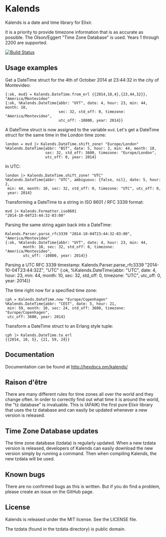 Kalends
=======

Kalends is a date and time library for Elixir.

It is a priority to provide timezone information that is as accurate as
possible. The Olson/Eggert "Time Zone Database" is used. Years 1 through 2200
are supported.

[![Build
Status](https://travis-ci.org/lau/kalends.svg?branch=master)](https://travis-ci.org/lau/kalends)

## Usage examples

Get a DateTime struct for the 4th of October 2014 at 23:44:32 in the city of
Montevideo:

    {:ok, mvd} = Kalends.DateTime.from_erl {{2014,10,4},{23,44,32}}, "America/Montevideo"
    {:ok, %Kalends.DateTime{abbr: "UYT", date: 4, hour: 23, min: 44, month: 10,
                            sec: 32, std_off: 0, timezone: "America/Montevideo",
                            utc_off: -10800, year: 2014}}

A DateTime struct is now assigned to the variable `mvd`. Let's get a DateTime
struct for the same time in the London time zone:

    london = mvd |> Kalends.DateTime.shift_zone! "Europe/London"
    %Kalends.DateTime{abbr: "BST", date: 5, hour: 3, min: 44, month: 10,
                      sec: 32, std_off: 3600, timezone: "Europe/London",
                      utc_off: 0, year: 2014}

In UTC:

    london |> Kalends.DateTime.shift_zone! "UTC"
    %Kalends.DateTime{abbr: "UTC", ambiguous: {false, nil}, date: 5, hour: 2,
     min: 44, month: 10, sec: 32, std_off: 0, timezone: "UTC", utc_off: 0,
     year: 2014}

Transforming a DateTime to a string in ISO 8601 / RFC 3339 format:

    mvd |> Kalends.Formatter.iso8601
    "2014-10-04T23:44:32-03:00"

Parsing the same string again back into a DateTime:

    Kalends.Parser.parse_rfc3339 "2014-10-04T23:44:32-03:00", "America/Montevideo"
    {:ok, %Kalends.DateTime{abbr: "UYT", date: 4, hour: 23, min: 44,
            month: 10, sec: 32, std_off: 0, timezone: "America/Montevideo",
            utc_off: -10800, year: 2014}}

Parsing a UTC RFC 3339 timestamp:
    Kalends.Parser.parse_rfc3339 "2014-10-04T23:44:32Z", "UTC"
    {:ok, %Kalends.DateTime{abbr: "UTC", date: 4, hour: 23, min: 44,
            month: 10, sec: 32, std_off: 0, timezone: "UTC",
            utc_off: 0, year: 2014}}

The time right now for a specified time zone:

    cph = Kalends.DateTime.now "Europe/Copenhagen"
    %Kalends.DateTime{abbr: "CEST", date: 5, hour: 21,
     min: 59, month: 10, sec: 24, std_off: 3600, timezone: "Europe/Copenhagen",
     utc_off: 3600, year: 2014}

Transform a DateTime struct to an Erlang style tuple:

    cph |> Kalends.DateTime.to_erl
    {{2014, 10, 5}, {21, 59, 24}}

## Documentation

Documentation can be found at http://hexdocs.pm/kalends/

## Raison d'être

There are many different rules for time zones all over the world and they change
often. In order to correctly find out what time it is around the world, the
"tz database" is invaluable. This is (AFAIK) the first pure Elixir library that
uses the tz database and can easily be updated whenever a new version is
released.

## Time Zone Database updates

The time zone database (tzdata) is regularly updated. When a new tzdata
version is released, developers of Kalends can easily download the new version
simply by running a command. Then when compiling Kalends, the new tzdata will be
used.

## Known bugs

There are no confirmed bugs as this is written. But if you do find a problem,
please create an issue on the GitHub page.

## License

Kalends is released under the MIT license. See the LICENSE file.

The tzdata (found in the tzdata directory) is public domain.

